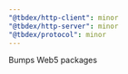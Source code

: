 ```yaml
---
"@tbdex/http-client": minor
"@tbdex/http-server": minor
"@tbdex/protocol": minor
---
```


Bumps Web5 packages
